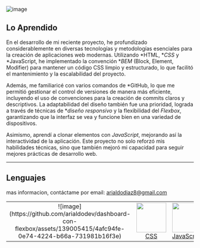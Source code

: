 ![image](https://github.com/arialdodev/dashboard-con-flexbox/assets/139005415/6b78684a-8d94-4c2a-9cb0-c559633fddf5)

## Lo Aprendido

En el desarrollo de mi reciente proyecto, he profundizado considerablemente en diversas tecnologías y metodologías esenciales para la creación de aplicaciones web modernas. Utilizando *HTML, **CSS* y *JavaScript, he implementado la convención **BEM* (Block, Element, Modifier) para mantener un código CSS limpio y estructurado, lo que facilitó el mantenimiento y la escalabilidad del proyecto.

Además, me familiaricé con varios comandos de *GitHub, lo que me permitió gestionar el control de versiones de manera más eficiente, incluyendo el uso de convenciones para la creación de commits claros y descriptivos. La adaptabilidad del diseño también fue una prioridad, lograda a través de técnicas de **diseño responsivo* y la flexibilidad del *Flexbox*, garantizando que la interfaz se vea y funcione bien en una variedad de dispositivos.

Asimismo, aprendí a clonar elementos con *JavaScript*, mejorando así la interactividad de la aplicación. Este proyecto no solo reforzó mis habilidades técnicas, sino que también mejoró mi capacidad para seguir mejores prácticas de desarrollo web.

---

## Lenguajes

mas informacion, contáctame por email: arialdodiaz8@gmail.com

<table>
<tr>
<td align="center">![image](https://github.com/arialdodev/dashboard-con-flexbox/assets/139005415/4afc94fe-0e74-4224-b66a-731981b16f3e)</td>
<td align="center"><a href="https://developer.mozilla.org/es/docs/Web/CSS"><img src="images/css3.svg" width="80"><br>CSS</a></td>
<td align="center"><a href="https://developer.mozilla.org/es/docs/Web/JavaScript"><img src="images/javascript.svg" width="80"><br>JavaScript</a></td>
</tr>
</table>
